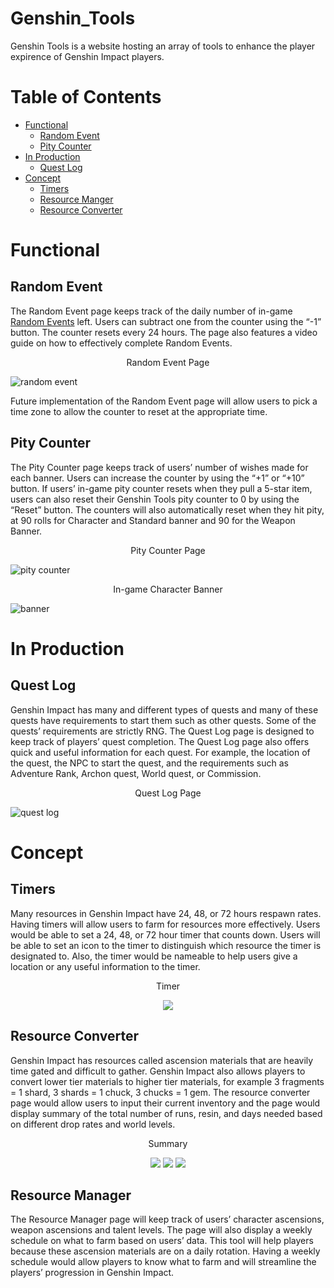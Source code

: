 # Genshin_Tools
Genshin Tools is a website hosting an array of tools to enhance the player expirence of Genshin Impact players.

# Table of Contents
* [Functional](#functional)
    * [Random Event](#random-event)
    * [Pity Counter](#pity-counteer)
* [In Production](#in-production)
    * [Quest Log](#quest-log)
* [Concept](#concept)
    * [Timers](#timers)
    * [Resource Manger](#resource-manager)
    * [Resource Converter](#resource-converter)

# Functional

## Random Event
The Random Event page keeps track of the daily number of in-game [Random Events](https://genshin-impact.fandom.com/wiki/Random_Event) left. Users can subtract one from the counter using the “-1” button. The counter resets every 24 hours. The page also features a video guide on how to effectively complete Random Events.

<p align="center">
    Random Event Page
</p>

![random event](https://i.imgur.com/cLEKORj.png)

Future implementation of the Random Event page will allow users to pick a time zone to allow the counter to reset at the appropriate time.


## Pity Counter
The Pity Counter page keeps track of users’ number of wishes made for each banner. Users can increase the counter by using the “+1” or “+10” button. If users’ in-game pity counter resets when they pull a 5-star item, users can also reset their Genshin Tools pity counter to 0 by using the “Reset” button. The counters will also automatically reset when they hit pity, at 90 rolls for Character and Standard banner and 90 for the Weapon Banner.

<p align="center">
    Pity Counter Page
</p>

![pity counter](https://i.imgur.com/1K5ZFGo.png)

<p align="center">
    In-game Character Banner
</p>

![banner](https://i.imgur.com/bVaZd0V.png)

# In Production

## Quest Log
Genshin Impact has many and different types of quests and many of these quests have requirements to start them such as other quests. Some of the quests’ requirements are strictly RNG. The Quest Log page is designed to keep track of players’ quest completion. The Quest Log page also offers quick and useful information for each quest. For example, the location of the quest, the NPC to start the quest, and the requirements such as Adventure Rank, Archon quest, World quest, or Commission. 

<p align="center">
    Quest Log Page
</p>

![quest log](https://i.imgur.com/aiVmuHZ.png)

# Concept

## Timers
Many resources in Genshin Impact have 24, 48, or 72 hours respawn rates. Having timers will allow users to farm for resources more effectively. Users would be able to set a 24, 48, or 72 hour timer that counts down. Users will be able to set an icon to the timer to distinguish which resource the timer is designated to. Also, the timer would be nameable to help users give a location or any useful information to the timer.

<p align="center">
    Timer
    <div align="center">
        <img src="https://i.imgur.com/z1jRxSO.png">
    </div>
</p>

## Resource Converter
Genshin Impact has resources called ascension materials that are heavily time gated and difficult to gather. Genshin Impact also allows players to convert lower tier materials to higher tier materials, for example 3 fragments = 1 shard, 3 shards = 1 chuck, 3 chucks = 1 gem. The resource converter page would allow users to input their current inventory and the page would display summary of the total number of runs, resin, and days needed based on different drop rates and world levels.

<p align="center">
    Summary
    <div align="center">
        <img style="right:0 " src="https://i.imgur.com/C6szWzN.png?2">
        <img style="right:0 " src="https://i.imgur.com/EQKKaH2.png?1">
        <img style="right:0 " src="https://i.imgur.com/AmVlgfN.png?1">
    </div>
</p>

## Resource Manager
The Resource Manager page will keep track of users’ character ascensions, weapon ascensions and talent levels. The page will also display a weekly schedule on what to farm based on users’ data. This tool will help players because these ascension materials are on a daily rotation. Having a weekly schedule would allow players to know what to farm and will streamline the players’ progression in Genshin Impact. 